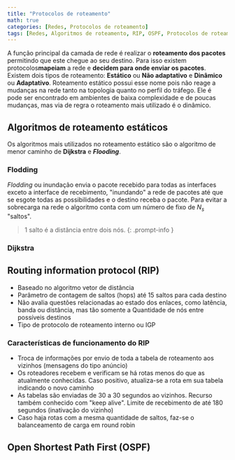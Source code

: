 ```yaml
---
title: "Protocolos de roteamento"
math: true
categories: [Redes, Protocolos de roteamento]
tags: [Redes, Algoritmos de roteamento, RIP, OSPF, Protocolos de roteamento]
---
```


A função principal da camada de rede é realizar o **roteamento dos pacotes** permitindo que este chegue ao seu destino.
Para isso existem protocolos**mapeiam** a rede e **decidem para onde enviar os pacotes**.
Existem dois tipos de roteamento: **Estático** ou **Não adaptativo** e **Dinâmico** ou **Adaptativo**.
Roteamento estático possui esse nome pois não reage a mudanças na rede tanto na topologia quanto no perfil do tráfego.
Ele é pode ser encontrado em ambientes de baixa complexidade e de poucas mudanças, mas via de regra o roteamento mais utilizado
é o dinâmico.

## Algoritmos de roteamento estáticos

Os algoritmos mais utilizados no roteamento estático são o algoritmo de menor caminho de **Dijkstra** e **_Flooding_**.

### Flodding

_Flodding_ ou inundação envia o pacote recebido para todas as interfaces exceto a interface de recebimento, "inundando" a rede de pacotes
até que se esgote todas as possibilidades e o destino receba o pacote. Para evitar a sobrecarga na rede o algoritmo conta com um número de
fixo de $N_s$ "saltos".

<!-- prettier-ignore -->
> 1 salto é a distância entre dois nós.
{: .prompt-info }

### Dijkstra

## Routing information protocol (RIP)

- Baseado no algoritmo vetor de distância
- Parâmetro de contagem de saltos (hops) até 15 saltos para cada destino
- Não avalia questões relacionadas ao estado dos enlaces, como latência, banda ou distância, mas tão somente a Quantidade de nós
  entre possíveis destinos
- Tipo de protocolo de roteamento interno ou IGP

### Características de funcionamento do RIP

- Troca de informações por envio de toda a tabela de roteamento aos vizinhos (mensagens do tipo anúncio)
- Os roteadores recebem e verificam se há rotas menos do que as atualmente conhecidas. Caso positivo, atualiza-se a rota em sua tabela indicando o novo caminho
- As tabelas são enviadas de 30 a 30 segundos ao vizinhos. Recurso também conhecido com "keep alive". Limite de recebimento de até 180 segundos (inativação do vizinho)
- Caso haja rotas com a mesma quantidade de saltos, faz-se o balanceamento de carga em round robin

## Open Shortest Path First (OSPF)

<!-- TODO: Write about OSPF -->
